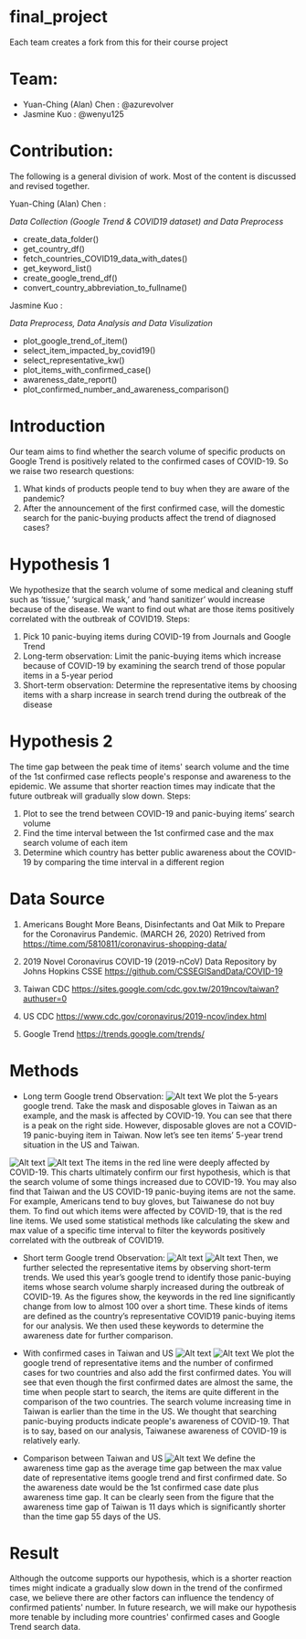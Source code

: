 # final_project
Each team creates a fork from this for their course project

# Team:
- Yuan-Ching (Alan) Chen : @azurevolver
- Jasmine Kuo : @wenyu125

# Contribution:
The following is a general division of work. Most of the content is discussed and revised together.

Yuan-Ching (Alan) Chen :

*Data Collection (Google Trend & COVID19 dataset) and Data Preprocess*
- create_data_folder()
- get_country_df()
- fetch_countries_COVID19_data_with_dates()
- get_keyword_list()
- create_google_trend_df()
- convert_country_abbreviation_to_fullname()
  
Jasmine Kuo :

*Data Preprocess, Data Analysis and Data Visulization*
- plot_google_trend_of_item()
- select_item_impacted_by_covid19()
- select_representative_kw()
- plot_items_with_confirmed_case()
- awareness_date_report()
- plot_confirmed_number_and_awareness_comparison()
  
# Introduction
Our team aims to find whether the search volume of specific products on Google Trend is positively related to the confirmed cases of COVID-19.
So we raise two research questions:
1) What kinds of products people tend to buy when they are aware of the pandemic?
2) After the announcement of the first confirmed case, will the domestic search for the panic-buying products affect the trend of diagnosed cases?

# Hypothesis 1
We hypothesize that the search volume of some medical and cleaning stuff such as ‘tissue,’ ‘surgical mask,’ and ‘hand sanitizer’ would increase because of the disease. We want to find out what are those items positively correlated with the outbreak of COVID19.
Steps:
1) Pick 10 panic-buying items during COVID-19 from Journals and Google Trend
2) Long-term observation: Limit the panic-buying items which increase because of COVID-19 by examining the search trend of those popular items in a 5-year period
3) Short-term observation: Determine the representative items by choosing items with a sharp increase in search trend during the outbreak of the disease

# Hypothesis 2
The time gap between the peak time of items' search volume and the time of the 1st confirmed case reflects people's response and awareness to the epidemic. We assume that shorter reaction times may indicate that the future outbreak will gradually slow down.
Steps:   
1) Plot to see the trend between COVID-19 and panic-buying items’ search volume
2) Find the time interval between the 1st confirmed case and the max search volume of each item
3) Determine which country has better public awareness about the COVID-19 by comparing the time interval in a different region

# Data Source
1. Americans Bought More Beans, Disinfectants and Oat Milk to Prepare for the Coronavirus Pandemic. (MARCH 26, 2020)  Retrived from https://time.com/5810811/coronavirus-shopping-data/

2. 2019 Novel Coronavirus COVID-19 (2019-nCoV) Data Repository by Johns Hopkins CSSE
https://github.com/CSSEGISandData/COVID-19

3. Taiwan CDC
https://sites.google.com/cdc.gov.tw/2019ncov/taiwan?authuser=0

4. US CDC
https://www.cdc.gov/coronavirus/2019-ncov/index.html

5. Google Trend
https://trends.google.com/trends/



# Methods
* Long term Google trend Observation:
![Alt text](https://github.com/Azurevolver/final_project_2020Sp/blob/master/GT_FIGURE/GoogleTrend_TW_5_yrs.png "GoogleTrend_TW_5_yrs")
We plot the 5-years google trend. Take the mask and disposable gloves in Taiwan as an example, and the mask is affected by COVID-19. You can see that there is a peak on the right side. However, disposable gloves are not a COVID-19 panic-buying item in Taiwan. Now let’s see ten items’ 5-year trend situation in the US and Taiwan.

![Alt text](https://github.com/Azurevolver/final_project_2020Sp/blob/master/GT_FIGURE/GoogleTrend_TW_5_yrs_significant.png "GoogleTrend_TW_5_yrs_significant")
![Alt text](https://github.com/Azurevolver/final_project_2020Sp/blob/master/GT_FIGURE/GoogleTrend_US_5_yrs_significant.png "GoogleTrend_US_5_yrs_significant")
The items in the red line were deeply affected by COVID-19. This charts ultimately confirm our first hypothesis, which is that the search volume of some things increased due to COVID-19. You may also find that Taiwan and the US COVID-19 panic-buying items are not the same. For example, Americans tend to buy gloves, but Taiwanese do not buy them. To find out which items were affected by COVID-19, that is the red line items. We used some statistical methods like calculating the skew and max value of a specific time interval to filter the keywords positively correlated with the outbreak of COVID19.

* Short term Google trend Observation:
![Alt text](https://github.com/Azurevolver/final_project_2020Sp/blob/master/GT_FIGURE/GoogleTrend_TW_representative.png "GoogleTrend_TW_representative")
![Alt text](https://github.com/Azurevolver/final_project_2020Sp/blob/master/GT_FIGURE/GoogleTrend_US_representative.png "GoogleTrend_US_representative")
Then, we further selected the representative items by observing short-term trends. We used this year’s google trend to identify those panic-buying items whose search volume sharply increased during the outbreak of COVID-19. As the figures show, the keywords in the red line significantly change from low to almost 100 over a short time. These kinds of items are defined as the country’s representative COVID19 panic-buying items for our analysis. We then used these keywords to determine the awareness date for further comparison.

* With confirmed cases in Taiwan and US
![Alt text](https://github.com/Azurevolver/final_project_2020Sp/blob/master/GT_FIGURE/GoogleTrend_TW_with_ConfirmedCases.png "GoogleTrend_TW_with_ConfirmedCases")
![Alt text](https://github.com/Azurevolver/final_project_2020Sp/blob/master/GT_FIGURE/GoogleTrend_US_with_ConfirmedCases.png "GoogleTrend_US_with_ConfirmedCases")
We plot the google trend of representative items and the number of confirmed cases for two countries and also add the first confirmed dates. You will see that even though the first confirmed dates are almost the same, the time when people start to search, the items are quite different in the comparison of the two countries. The search volume increasing time in Taiwan is earlier than the time in the US. We thought that searching panic-buying products indicate people's awareness of COVID-19. That is to say, based on our analysis, Taiwanese awareness of COVID-19 is relatively early.

* Comparison between Taiwan and US
![Alt text](https://github.com/Azurevolver/final_project_2020Sp/blob/master/Confirmed_Number_Comparison.png "Confirmed_Number_Comparison")
We define the awareness time gap as the average time gap between the max value date of representative items google trend and first confirmed date. So the awareness date would be the 1st confirmed case date plus awareness time gap. It can be clearly seen from the figure that the awareness time gap of Taiwan is 11 days which is significantly shorter than the time gap 55 days of the US.


# Result
Although the outcome supports our hypothesis, which is a shorter reaction times might indicate a gradually slow down in the trend of the confirmed case,  we believe there are other factors can influence the tendency of confirmed patients' number. In future research, we will make our hypothesis more tenable by including more countries' confirmed cases and Google Trend search data.



